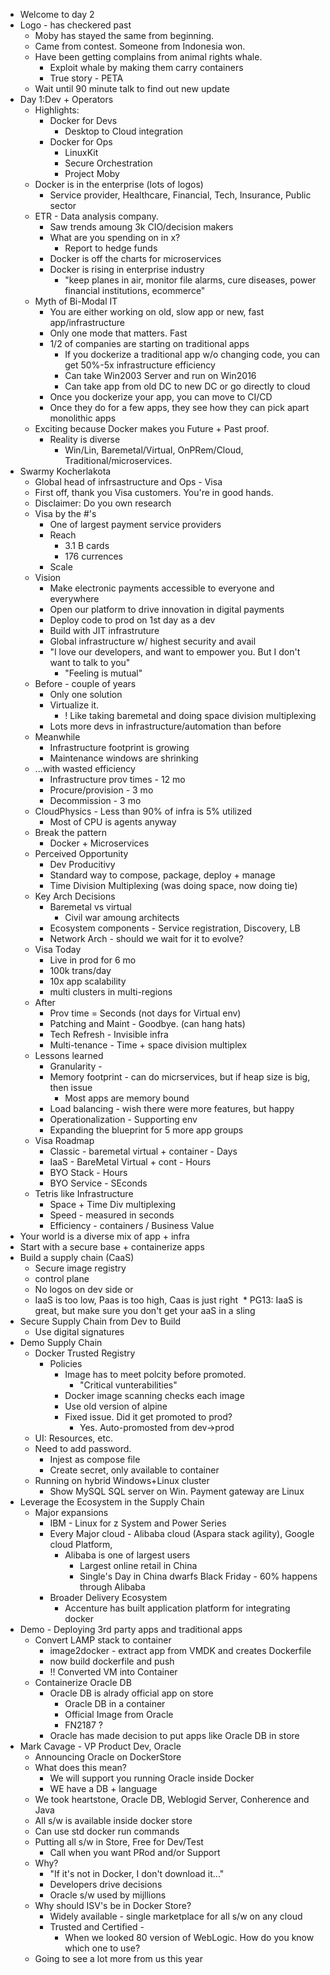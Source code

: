 * Welcome to day 2
* Logo - has checkered past
  * Moby has stayed the same from beginning.
  * Came from contest.  Someone from Indonesia won.
  * Have been getting complains from animal rights whale.
    * Exploit whale by making them carry containers
    * True story - PETA
  * Wait until 90 minute talk to find out new update
* Day 1:Dev + Operators
  * Highlights:
    * Docker for Devs
      * Desktop to Cloud integration
    * Docker for Ops
      * LinuxKit
      * Secure Orchestration
      * Project Moby
  * Docker is in the enterprise (lots of logos)
    * Service provider, Healthcare, Financial, Tech, Insurance, Public sector
  * ETR - Data analysis company.
    * Saw trends amoung 3k CIO/decision makers
    * What are you spending on in x?
      * Report to hedge funds
    * Docker is off the charts for microservices
    * Docker is rising in enterprise industry
      * "keep planes in air, monitor file alarms, cure diseases, power financial institutions, ecommerce"
  * Myth of Bi-Modal IT
    * You are either working on old, slow app or new, fast app/infrastructure
    * Only one mode that matters.  Fast
    * 1/2 of companies are starting on traditional apps
      * If you dockerize a traditional app w/o changing code, you can get 50%-5x infrastructure efficiency
      * Can take Win2003 Server and run on Win2016
      * Can take app from old DC to new DC or go directly to cloud
    * Once you dockerize your app, you can move to CI/CD
    * Once they do for a few apps, they see how they can pick apart monolithic apps
  * Exciting because Docker makes you Future + Past proof.
    * Reality is diverse
      * Win/Lin, Baremetal/Virtual, OnPRem/Cloud, Traditional/microservices.
* Swarmy Kocherlakota
  * Global head of infrsastructure and Ops - Visa
  * First off, thank you Visa customers.  You're in good hands.
  * Disclaimer:  Do you own research
  * Visa by the #'s
    * One of largest payment service providers
    * Reach
      * 3.1 B cards
      * 176 currences
    * Scale
  * Vision
    * Make electronic payments accessible to everyone and everywhere
    * Open our platform to drive innovation in digital payments
    * Deploy code to prod on 1st day as a dev
    * Build with JIT infrastruture
    * Global infrastructure w/ highest security and avail
    * "I love our developers, and want to empower you.  But I don't want to talk to you"
      * "Feeling is mutual"
  * Before - couple of years
    * Only one solution
    * Virtualize it.  
      * ! Like taking baremetal and doing space division multiplexing 
    * Lots more devs in infrastructure/automation than before
  * Meanwhile
    * Infrastructure footprint is growing
    * Maintenance windows are shrinking
  * ...with wasted efficiency
    * Infrastructure prov times - 12 mo
    * Procure/provision - 3 mo
    * Decommission - 3 mo
  * CloudPhysics - Less than 90% of infra is 5% utilized
    * Most of CPU is agents anyway
  * Break the pattern
    * Docker + Microservices
  * Perceived Opportunity
    * Dev Producitivy
    * Standard way to compose, package, deploy + manage
    * Time Division Multiplexing (was doing space, now doing tie)
  * Key Arch Decisions
    * Baremetal vs virtual
      * Civil war amoung architects
    * Ecosystem components - Service registration, Discovery, LB
    * Network Arch - should we wait for it to evolve?
  * Visa Today
    * Live in prod for 6 mo
    * 100k trans/day
    * 10x app scalability
    * multi clusters in multi-regions
  * After
    * Prov time = Seconds (not days for Virtual env)
    * Patching and Maint - Goodbye.  (can hang hats)
    * Tech Refresh - Invisible infra
    * Multi-tenance - Time + space division multiplex
  * Lessons learned
    * Granularity - 
    * Memory footprint - can do micrservices, but if heap size is big, then issue
      * Most apps are memory bound
    * Load balancing - wish there were more features, but happy
    * Operationalization - Supporting env
    * Expanding the blueprint for 5 more app groups
  * Visa Roadmap
    * Classic - baremetal virtual + container - Days
    * IaaS - BareMetal Virtual + cont - Hours
    * BYO Stack  - Hours
    * BYO Service - SEconds
  * Tetris like Infrastructure
    * Space + Time Div multiplexing
    * Speed - measured in seconds
    * Efficiency - containers / Business Value
* Your world is a diverse mix of app + infra
* Start with a secure base + containerize apps
* Build a supply chain (CaaS)
  * Secure image registry
  * control plane
  * No logos on dev side or 
  * IaaS is too low, Paas is too high, Caas is just right
  * PG13: IaaS is great, but make sure you don't get your aaS in a sling
* Secure Supply Chain from Dev to Build
  * Use digital signatures
* Demo Supply Chain
  * Docker Trusted Registry
    * Policies
      * Image has to meet polcity before promoted.
        * "Critical vunterabilities"
      * Docker image scanning checks each image
      * Use old version of alpine 
      * Fixed issue.  Did it get promoted to prod?
        * Yes.  Auto-promosted from dev->prod
  * UI: Resources, etc.
  * Need to add password.
    * Injest as compose file
    * Create secret, only available to container
  * Running on hybrid Windows+Linux cluster
    * Show MySQL SQL server on Win.  Payment gateway are Linux
* Leverage the Ecosystem in the Supply Chain
  * Major expansions
    * IBM - Linux for z System and Power Series
    * Every Major cloud - Alibaba cloud (Aspara stack agility), Google cloud Platform, 
      * Alibaba is one of largest users
        * Largest online retail in China
        * Single's Day in China dwarfs Black Friday - 60% happens through Alibaba
    * Broader Delivery Ecosystem
      * Accenture has built application platform for integrating docker
* Demo - Deploying 3rd party apps and traditional apps
  * Convert LAMP stack to container
    * image2docker - extract app from VMDK and creates Dockerfile
    * now build dockerfile and push
    * !! Converted VM into Container
  * Containerize Oracle DB
    * Oracle DB is alrady official app on store
      * Oracle DB in a container
      * Official Image from Oracle
      * FN2187 ?
    * Oracle has made decision to put apps like Oracle DB in store
* Mark Cavage - VP Product Dev, Oracle
  * Announcing Oracle on DockerStore
  * What does this mean?
    * We will support you running Oracle inside Docker
    * WE have a DB + language
  * We took heartstone, Oracle DB, Weblogid Server, Conherence and Java
  * All s/w is available inside docker store
  * Can use std docker run commands
  * Putting all s/w in Store, Free for Dev/Test
    * Call when you want PRod and/or Support
  * Why?
    * "If it's not in Docker, I don't download it..."
    * Developers drive decisions
    * Oracle s/w used by mijllions
  * Why should ISV's be in Docker Store?
    * Widely available - single marketplace for all s/w on any cloud
    * Trusted and Certified -
      * When we looked 80 version of WebLogic.  How do you know which one to use?
  * Going to see a lot more from us this year
    
